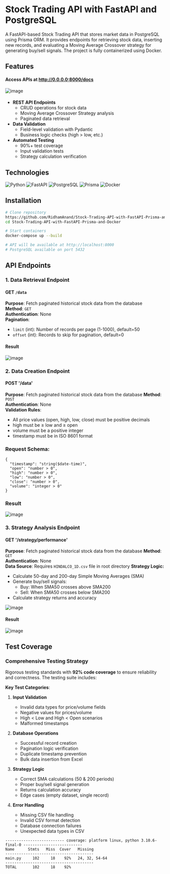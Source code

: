 # Stock Trading API with FastAPI and PostgreSQL



A FastAPI-based Stock Trading API that stores market data in PostgreSQL using Prisma ORM. It provides endpoints for 
retrieving stock data, inserting new records, and evaluating a Moving Average Crossover strategy for generating buy/sell signals. The project is fully containerized using Docker.
## Features


#### Access APIs at http://0.0.0.0:8000/docs
![image](https://github.com/user-attachments/assets/d93e99e5-16b8-42a9-bc89-4c6460d0a0dc)

#### 

- **REST API Endpoints**
  - CRUD operations for stock data
  - Moving Average Crossover Strategy analysis
  - Paginated data retrieval
- **Data Validation**
  - Field-level validation with Pydantic
  - Business logic checks (high > low, etc.)
- **Automated Testing**
  - 90%+ test coverage
  - Input validation tests
  - Strategy calculation verification

## Technologies

![Python](https://img.shields.io/badge/Python-3.9+-blue?logo=python)
![FastAPI](https://img.shields.io/badge/FastAPI-0.68+-green?logo=fastapi)
![PostgreSQL](https://img.shields.io/badge/PostgreSQL-15+-blue?logo=postgresql)
![Prisma](https://img.shields.io/badge/Prisma-4.0+-black?logo=prisma)
![Docker](https://img.shields.io/badge/Docker-20.10+-blue?logo=docker)

## Installation

```bash
# Clone repository
https://github.com/RidhamAnand/Stock-Trading-API-with-FastAPI-Prisma-and-Docker.git
cd Stock-Trading-API-with-FastAPI-Prisma-and-Docker

# Start containers
docker-compose up --build

# API will be available at http://localhost:8000
# PostgreSQL available on port 5432
```

## API Endpoints
### **1. Data Retrieval Endpoint**

#### **GET** `/data`
**Purpose**: Fetch paginated historical stock data from the database  
**Method**: `GET`  
**Authentication**: None  
**Pagination**:
- `limit` (int): Number of records per page (1-1000), default=50
- `offset` (int): Records to skip for pagination, default=0

#### Result

![image](https://github.com/user-attachments/assets/aba2fc26-3bc1-4e06-8dc2-5d2445dcba77)


### **2. Data Creation Endpoint**
#### **POST** '/data'
**Purpose**: Fetch paginated historical stock data from the database
**Method**: `POST`  
**Authentication**: None  
**Validation Rules**:
- All price values (open, high, low, close) must be positive decimals
- high must be ≥ low and ≥ open
- volume must be a positive integer
- timestamp must be in ISO 8601 format

### Request Schema:
```
{
  "timestamp": "string($date-time)",
  "open": "number > 0",
  "high": "number > 0",
  "low": "number > 0",
  "close": "number > 0",
  "volume": "integer > 0"
}

```

### Result
![image](https://github.com/user-attachments/assets/faa8f5c9-d429-4187-a771-06c162adea8a)


### **3. Strategy Analysis Endpoint**
#### **GET** '/strategy/performance'
**Purpose**: Fetch paginated historical stock data from the database
**Method**: `GET`  
**Authentication**: None  
**Data Source**: Requires ```HINDALCO_1D.csv``` file in root directory
**Strategy Logic:**
- Calculate 50-day and 200-day Simple Moving Averages (SMA)
- Generate buy/sell signals:
  - Buy: When SMA50 crosses above SMA200
  - Sell: When SMA50 crosses below SMA200
- Calculate strategy returns and accuracy

![image](https://github.com/user-attachments/assets/9c9f554a-13df-492d-935a-baed8033c6f4)



#### Result 
![image](https://github.com/user-attachments/assets/9d9c3bcc-f684-465c-8a0c-bd25a96ebe6a)



## Test Coverage

### Comprehensive Testing Strategy

Rigorous testing standards with **92% code coverage** to ensure reliability and correctness. The testing suite includes:

**Key Test Categories**:
1. **Input Validation**
   - Invalid data types for price/volume fields
   - Negative values for prices/volume
   - High < Low and High < Open scenarios
   - Malformed timestamps

2. **Database Operations**
   - Successful record creation
   - Pagination logic verification
   - Duplicate timestamp prevention
   - Bulk data insertion from Excel

3. **Strategy Logic**
   - Correct SMA calculations (50 & 200 periods)
   - Proper buy/sell signal generation
   - Returns calculation accuracy
   - Edge cases (empty dataset, single record)

4. **Error Handling**
   - Missing CSV file handling
   - Invalid CSV format detection
   - Database connection failures
   - Unexpected data types in CSV

```
-------------------------- coverage: platform linux, python 3.10.6-final-0 --------------------------
Name      Stmts   Miss  Cover   Missing
---------------------------------------
main.py     102     18    92%   24, 32, 54-64
---------------------------------------
TOTAL       102     18    92%
```
